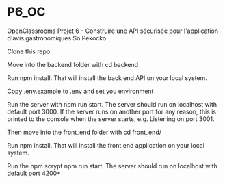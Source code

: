 # P6_OC
OpenClassrooms Projet 6 - Construire une API sécurisée pour l'application d'avis gastronomiques So Pekocko


Clone this repo.

Move into the backend folder with cd backend

Run npm install. That will install the back end API on your local system.

Copy .env.example to .env and set you environment

Run the server with npm run start. The server should run on localhost with default port 3000. If the server runs on another port for any reason, this is printed to the console when the server starts, e.g. Listening on port 3001.

Then move into the front_end folder with cd front_end/

Run npm install. That will install the front end application on your local system.

Run the npm scrypt npm run start. The server should run on localhost with default port 4200*
